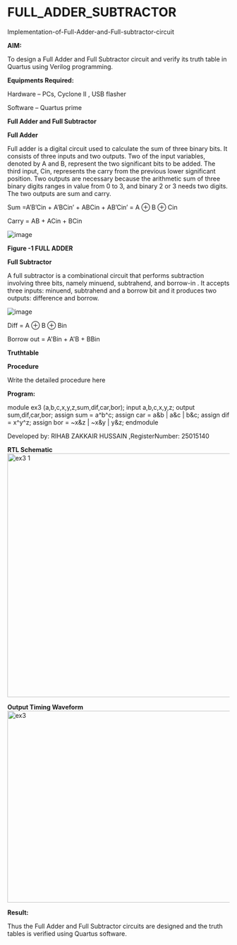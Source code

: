 # FULL_ADDER_SUBTRACTOR

Implementation-of-Full-Adder-and-Full-subtractor-circuit

**AIM:**

To design a Full Adder and Full Subtractor circuit and verify its truth table in Quartus using Verilog programming.

**Equipments Required:**

Hardware – PCs, Cyclone II , USB flasher

Software – Quartus prime

**Full Adder and Full Subtractor**

**Full Adder**

Full adder is a digital circuit used to calculate the sum of three binary bits. It consists of three inputs and two outputs. Two of the input variables, denoted by A and B, represent the two significant bits to be added. The third input, Cin, represents the carry from the previous lower significant position. Two outputs are necessary because the arithmetic sum of three binary digits ranges in value from 0 to 3, and binary 2 or 3 needs two digits. The two outputs are sum and carry.

Sum =A’B’Cin + A’BCin’ + ABCin + AB’Cin’ = A ⊕ B ⊕ Cin 

Carry = AB + ACin + BCin

![image](https://github.com/naavaneetha/FULL_ADDER_SUBTRACTOR/assets/154305477/0f30ba51-5ffb-4198-845f-18e054f675e7)

**Figure -1 FULL ADDER**

**Full Subtractor**

A full subtractor is a combinational circuit that performs subtraction involving three bits, namely minuend, subtrahend, and borrow-in . It accepts three inputs: minuend, subtrahend and a borrow bit and it produces two outputs: difference and borrow.

![image](https://github.com/naavaneetha/FULL_ADDER_SUBTRACTOR/assets/154305477/02b24f51-ab51-4304-9ad6-7b81ffc1ead5)

Diff = A ⊕ B ⊕ Bin 

Borrow out = A'Bin + A'B + BBin

**Truthtable**

**Procedure**

Write the detailed procedure here

**Program:**

module ex3 (a,b,c,x,y,z,sum,dif,car,bor);
input a,b,c,x,y,z;
output sum,dif,car,bor;
assign sum = a^b^c;
assign car = a&b | a&c | b&c;
assign dif = x^y^z;
assign bor = ~x&z | ~x&y | y&z;
endmodule

Developed by: RIHAB ZAKKAIR HUSSAIN ,RegisterNumber: 25015140


**RTL Schematic**
<img width="803" height="553" alt="ex3 1" src="https://github.com/user-attachments/assets/19223b89-54f3-42a6-8db6-94a39f9dac78" />

**Output Timing Waveform**
<img width="1902" height="435" alt="ex3" src="https://github.com/user-attachments/assets/67077b0a-5095-41ba-a796-4f43d168d3ad" />

**Result:**

Thus the Full Adder and Full Subtractor circuits are designed and the truth tables is verified using Quartus software.



